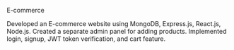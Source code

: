 E-commerce

Developed an E-commerce website using MongoDB, Express.js, React.js, Node.js. Created a separate admin panel for adding products.
Implemented login, signup, JWT token verification, and cart feature.
